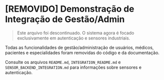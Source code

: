 # [REMOVIDO] Demonstração de Integração de Gestão/Admin

> Este arquivo foi descontinuado. O sistema agora é focado exclusivamente em autenticação e sensores industriais.

Todas as funcionalidades de gestão/administração de usuários, médicos, pacientes e especialidades foram removidas do código e da documentação.

Consulte os arquivos `README.md`, `INTEGRATION_README.md` e `SENSOR_BACKEND_INTEGRATION.md` para informações sobre sensores e autenticação.
